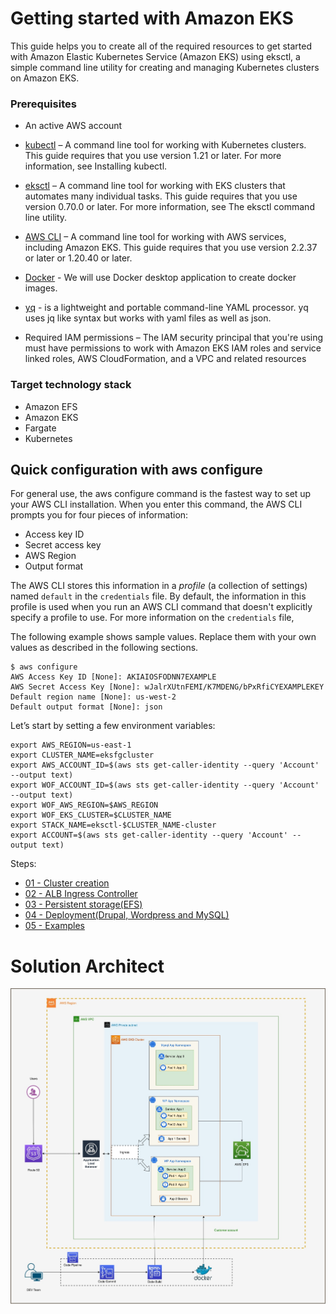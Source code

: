 # Getting started with Amazon EKS

This guide helps you to create all of the required resources to get started with Amazon Elastic Kubernetes Service (Amazon EKS) using eksctl, a simple command line utility for creating and managing Kubernetes clusters on Amazon EKS.

### Prerequisites 

*  An active AWS account

*  [kubectl](https://docs.aws.amazon.com/eks/latest/userguide/install-kubectl.html) – A command line tool for working with Kubernetes clusters. This guide requires that you use version 1.21 or later. For more information, see Installing kubectl.

*  [eksctl](https://docs.aws.amazon.com/eks/latest/userguide/eksctl.html) – A command line tool for working with EKS clusters that automates many individual tasks. This guide requires that you use version 0.70.0 or later. For more information, see The eksctl command line utility.

*  [AWS CLI](https://docs.aws.amazon.com/cli/latest/userguide/cli-chap-install.html) – A command line tool for working with AWS services, including Amazon EKS. This guide requires that you use version 2.2.37 or later or 1.20.40 or later. 

*  [Docker](https://docs.docker.com/desktop/) - We will use Docker desktop application to create docker images.

*  [yq](https://stedolan.github.io/jq/download/) - is a lightweight and portable command-line YAML processor. yq uses jq like syntax but works with yaml files as well as json. 

*  Required IAM permissions – The IAM security principal that you're using must have permissions to work with Amazon EKS IAM roles and service linked roles, AWS CloudFormation, and a VPC and related resources

### Target technology stack

*  Amazon EFS
*  Amazon EKS
*  Fargate
*  Kubernetes

## Quick configuration with aws configure

For general use, the aws configure command is the fastest way to set up your AWS CLI installation\. When you enter this command, the AWS CLI prompts you for four pieces of information:
+ Access key ID
+ Secret access key
+ AWS Region
+ Output format

The AWS CLI stores this information in a *profile* \(a collection of settings\) named `default` in the `credentials` file\. By default, the information in this profile is used when you run an AWS CLI command that doesn't explicitly specify a profile to use\. For more information on the `credentials` file,

The following example shows sample values\. Replace them with your own values as described in the following sections\.

```
$ aws configure
AWS Access Key ID [None]: AKIAIOSFODNN7EXAMPLE
AWS Secret Access Key [None]: wJalrXUtnFEMI/K7MDENG/bPxRfiCYEXAMPLEKEY
Default region name [None]: us-west-2
Default output format [None]: json
```

Let’s start by setting a few environment variables:

```
export AWS_REGION=us-east-1 
export CLUSTER_NAME=eksfgcluster
export AWS_ACCOUNT_ID=$(aws sts get-caller-identity --query 'Account' --output text)
export WOF_ACCOUNT_ID=$(aws sts get-caller-identity --query 'Account' --output text)
export WOF_AWS_REGION=$AWS_REGION
export WOF_EKS_CLUSTER=$CLUSTER_NAME
export STACK_NAME=eksctl-$CLUSTER_NAME-cluster
export ACCOUNT=$(aws sts get-caller-identity --query 'Account' --output text)
```

Steps:

*  [01 - Cluster creation](01-cluster)
*  [02 - ALB Ingress Controller](02-alb-controller)
*  [03 - Persistent storage(EFS)](03-persistent-storage)
*  [04 - Deployment(Drupal, Wordpress and MySQL)](04-deploy)
*  [05 - Examples](05-examples)


# Solution Architect

![aws elk fargate efs](images/aws-eks-fargate-efs.jpg) 